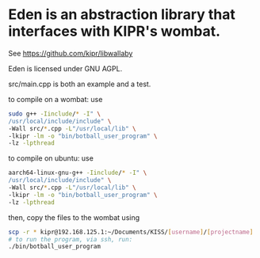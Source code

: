# Eden is an abstraction library that interfaces with KIPR's wombat.

See https://github.com/kipr/libwallaby

Eden is licensed under GNU AGPL.

src/main.cpp is both an example and a test.

to compile on a wombat: use
```bash
sudo g++ -Iinclude/* -I" \
/usr/local/include/include" \
-Wall src/*.cpp -L"/usr/local/lib" \
-lkipr -lm -o "bin/botball_user_program" \
-lz -lpthread
```
to compile on ubuntu: use
```bash
aarch64-linux-gnu-g++ -Iinclude/* -I" \
/usr/local/include/include" \
-Wall src/*.cpp -L"/usr/local/lib" \
-lkipr -lm -o "bin/botball_user_program" \
-lz -lpthread
```
then, copy the files to the wombat using
```bash
scp -r * kipr@192.168.125.1:~/Documents/KISS/[username]/[projectname]
# to run the program, via ssh, run:
./bin/botball_user_program
```
